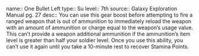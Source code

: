 name:: One Bullet Left 
type:: Su
level:: 7th 
source:: Galaxy Exploration Manual pg. 27
desc:: You can use this gear boost before attempting to fire a ranged weapon that is out of ammunition to immediately reload the weapon with an amount of ammunition or charge equal to the weapon’s usage value. This can’t provide a weapon additional ammunition if the ammunition’s item level is greater than half your soldier level. Once you use this ability, you can’t use it again until you take a 10-minute rest to recover Stamina Points.

